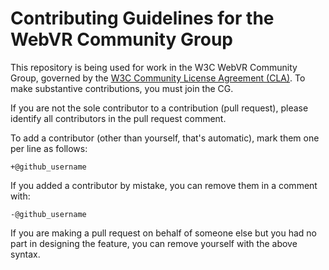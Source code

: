# Contributing Guidelines for the WebVR Community Group

This repository is being used for work in the W3C WebVR Community Group, governed by the [W3C Community License Agreement (CLA)](http://www.w3.org/community/about/agreements/cla/). To make substantive contributions, you must join the CG.

If you are not the sole contributor to a contribution (pull request), please identify all
contributors in the pull request comment.

To add a contributor (other than yourself, that's automatic), mark them one per line as follows:

```
+@github_username
```

If you added a contributor by mistake, you can remove them in a comment with:

```
-@github_username
```

If you are making a pull request on behalf of someone else but you had no part in designing the
feature, you can remove yourself with the above syntax.
